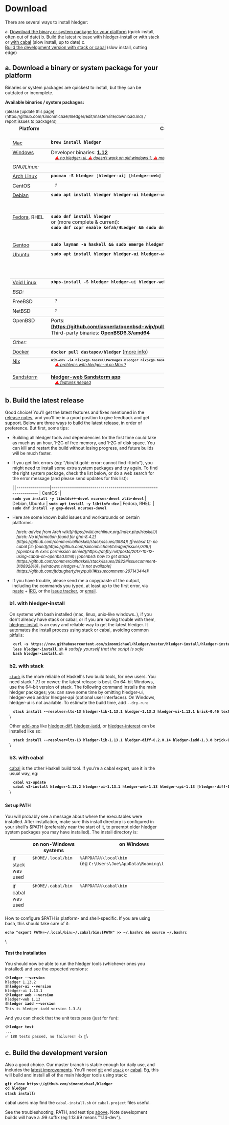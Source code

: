 # Download

There are several ways to install hledger:

a. [Download the binary or system package for your platform](#a) (quick install, often out of date)
b. [Build the latest release with hledger-install](#b)
  or [with stack](#b2)
  or [with cabal](#b3) (slow install, up to date)
c. [Build the development version with stack or cabal](#c) (slow install, cutting edge)


<a name="a"></a>

## a. Download a binary or system package for your platform

<style>
table { margin-left:1em; }
tr { border-top:thin solid #ddd; border-bottom:thin solid #ddd; }
div > p > strong > code { margin-left:1em; } /* top-level code lines */
code { white-space:nowrap; }
tr { vertical-align:top; }
td { padding-bottom:.5em; padding-right:1em; }
td:first-of-type { 
  /* white-space:nowrap; */
  /* width:1%; */
}
a { white-space:nowrap; }
.warnings {
    display:inline-block;
    margin-left:1em;
    font-style:italic;
    font-size:small;
}
.warnings > a:before {
    content: " ⚠ ";
    color:red;
}
</style>

Binaries or system packages are quickest to install, but they can be outdated or incomplete.

**Available binaries / system packages:**
<div style="float:right; font-size:small;">
(please [update this page](https://github.com/simonmichael/hledger/edit/master/site/download.md) /
<br>report issues to packagers)
</div>

| Platform             | Command/Link           | Installs&nbsp;[version](https://repology.org/metapackage/hledger/badges)<br>(latest is [1.13.2](http://hledger.org/release-notes)) <!-- <- hledger package's latest version -->
|----------------------|------------------------|----------------------------------------------------------------------------------------
| [Mac][]              | **`brew install hledger`** | 1.11.1
| [Windows][]          | Developer binaries: **[1.12](https://ci.appveyor.com/api/buildjobs/vcocma20843lpfdo/artifacts/hledger.zip)** <!-- or [latest nightly dev build](https://ci.appveyor.com/api/projects/simonmichael/hledger/artifacts/hledger.zip?branch=master) --> <br><span class=warnings> [no hledger-ui](https://github.com/jtdaugherty/vty/pull/1#issuecomment-297143444),[doesn't work on old windows ?](https://github.com/simonmichael/hledger/issues/774),[many files in PATH causing hangs](https://github.com/simonmichael/hledger/issues/791)<!-- ,[appveyor builds failing](https://github.com/simonmichael/hledger/issues/832) --> </span> | 1.12
| *GNU/Linux:*         |
| [Arch&nbsp;Linux][]  | **`pacman -S hledger [hledger-ui] [hledger-web] [hledger-api]`** | 1.12
| CentOS               | <span class=warnings>?</span> | 
| [Debian][]           | **`sudo apt install hledger hledger-ui hledger-web`** | 1.0.1&nbsp;(Stable), 1.10&nbsp;(Testing), 1.10&nbsp;(Unstable)
| [Fedora][],&nbsp;RHEL | **`sudo dnf install hledger`** <br>or (more complete & current):<br>**`sudo dnf copr enable kefah/HLedger && sudo dnf install hledger`** | 1.2&nbsp;(27), 1.4&nbsp;(28), 1.5&nbsp;(Rawhide)<br>1.9.1 (kefah)
| [Gentoo][]           | **`sudo layman -a haskell && sudo emerge hledger hledger-ui hledger-web`** | 1.11.1
| [Ubuntu][]           | **`sudo apt install hledger hledger-ui hledger-web`** | 0.26&nbsp;(16.04), 1.2&nbsp;(18.04), 1.5&nbsp;(18.10), 1.5&nbsp;(19.04)
| [Void&nbsp;Linux][]  | **`xbps-install -S hledger hledger-ui hledger-web hledger-api`** | 1.10
| *BSD:*               |
| FreeBSD              | <span class=warnings>?</span> | 
| NetBSD               | <span class=warnings>?</span> | 
| OpenBSD              | Ports: **[https://github.com/jasperla/openbsd-wip/pull/104](https://github.com/jasperla/openbsd-wip/pull/104)** <br>Third-party binaries: **[OpenBSD6.3/amd64](https://s3.amazonaws.com/openbsd-hledger/index.html)** | 1.10
| *Other:*             |
| [Docker][]           | **`docker pull dastapov/hledger`** ([more info](https://hub.docker.com/r/dastapov/hledger))
| [Nix][]              | **<span style="font-size:small;">`nix-env -iA nixpkgs.haskellPackages.hledger nixpkgs.haskellPackages.hledger-ui nixpkgs.haskellPackages.hledger-web`</span>** <br><span class=warnings>[problems with hledger-ui on Mac ?](https://github.com/simonmichael/hledger/issues/613)</span> | 1.10&nbsp;(stable), 1.11.1&nbsp;(unstable)
| [Sandstorm][]        | **[hledger-web Sandstorm app](https://apps.sandstorm.io/app/8x12h6p0x0nrzk73hfq6zh2jxtgyzzcty7qsatkg7jfg2mzw5n90)** <br><span class=warnings>[features needed](https://github.com/simonmichael/hledger/issues/425)</span> | 1.9.2

[Mac]: https://formulae.brew.sh/formula/hledger
[Mac contact]: mailto:

[Windows]: https://ci.appveyor.com/project/simonmichael/hledger
[Windows contact]: mailto:simon@joyful.com

[Arch&nbsp;Linux]: https://www.archlinux.org/packages/?sort=&q=hledger
[Arch&nbsp;Linux contact]: mailto:

[Debian]: https://packages.debian.org/search?searchon=names&keywords=hledger
[Debian contact]: mailto:debian-haskell@lists.debian.org

[Fedora]: https://apps.fedoraproject.org/packages/s/hledger
[Fedora contact]: mailto:

[Gentoo]: https://gentoo.zugaina.org/Search?search=hledger
[Gentoo contact]: mailto:

[Ubuntu]: https://packages.ubuntu.com/search?suite=all&searchon=names&keywords=hledger
[Ubuntu contact]: mailto:

[Void&nbsp;Linux]: https://voidlinux.org/packages/?q=hledger
[Void&nbsp;Linux contact]: mailto:

[Docker]: https://hub.docker.com/search?q=hledger&type=image&sort=updated_at&order=desc
[Docker contact]: mailto:

[Nix]: http://hydra.nixos.org/search?query=hledger
[Nix contact]: mailto:

[Sandstorm]: https://sandstorm.io


<a name="b"></a>

## b. Build the latest release

Good choice! You'll get the latest features and fixes mentioned in the [release notes](release-notes.html),
and you'll be in a good position to give feedback and get support.
Below are three ways to build the latest release, in order of preference.
But first, some tips:

- Building all hledger tools and dependencies for the first time could
  take as much as an hour, 1-2G of free memory, and 1-2G of disk
  space.  You can kill and restart the build without losing progress,
  and future builds will be much faster.

- If you get link errors (eg: "/bin/ld.gold: error: cannot find -ltinfo"), 
  you might need to install some extra system packages and try again.
  To find the right system package, check the list below, or do a web search for the error message
  (and please send updates for this list):

    |
    |-----------------|-------------------------------------------------------------------
    | CentOS:         | **`sudo yum install -y libstdc++-devel ncurses-devel zlib-devel`** <!-- https://github.com/simonmichael/hledger/issues/715 -->
    | Debian, Ubuntu: | **`sudo apt install -y libtinfo-dev`**
    | Fedora, RHEL:   | **`sudo dnf install -y gmp-devel ncurses-devel`**

- Here are some known build issues and workarounds on certain platforms:

    <span class=warnings>
    [arch: advice from Arch wiki](https://wiki.archlinux.org/index.php/Haskell)\
    [arch: No information found for ghc-8.4.2](https://github.com/commercialhaskell/stack/issues/3984)\
    <!-- [arch: some past problems](https://github.com/simonmichael/hledger/issues/668) -->
    [freebsd 12: no cabal file found](https://github.com/simonmichael/hledger/issues/709)\
    [openbsd 6: exec permission denied](https://deftly.net/posts/2017-10-12-using-cabal-on-openbsd.html)\
    [openbsd: how to get stack](https://github.com/commercialhaskell/stack/issues/2822#issuecomment-318892816)\
    [windows: hledger-ui is not available](https://github.com/jtdaugherty/vty/pull/1#issuecomment-297143444)\
    </span>

- If you have trouble, please send me a copy/paste of the output,
  including the commands you typed, at least up to the first error, via
      [paste](http://paste.hledger.org) + [IRC](http://irc.hledger.org),
  or the [issue tracker](http://bugs.hledger.org), 
  or [email](docs.html#helpfeedback).


<div style="margin-left:1em; margin-bottom:2em;">

<a name="b1"></a>

### b1. with hledger-install

On systems with bash installed (mac, linux, unix-like windows..),
if you don't already have stack or cabal, or if you are having trouble with them,
[hledger-install](https://github.com/simonmichael/hledger/tree/master/hledger-install)
is an easy and reliable way to get the latest hledger.
It automates the install process using stack or cabal, avoiding common pitfalls:

  **`curl -s https://raw.githubusercontent.com/simonmichael/hledger/master/hledger-install/hledger-install.sh > hledger-install.sh`**\
  **`less hledger-install.sh`**  *# satisfy yourself that the script is safe*\
  **`bash hledger-install.sh`**

<a name="b2"></a>

### b2. with stack

[`stack`](http://haskell-lang.org/get-started) is the more reliable of Haskell's two build tools, for new users.
You need stack 1.7.1 or newer; the latest release is best.
On 64-bit Windows, use the 64-bit version of stack.
The following command installs the main hledger packages;
you can save some time by omitting hledger-ui, hledger-web and/or hledger-api (optional user interfaces).
On Windows, hledger-ui is not available.
To estimate the build time, add `--dry-run`:

  **`stack install --resolver=lts-13 hledger-lib-1.13.1 hledger-1.13.2 hledger-ui-1.13.1 brick-0.46 text-zipper-0.10.1 config-ini-0.2.4.0 data-clist-0.1.2.2 word-wrap-0.4.1 hledger-web-1.13 hledger-api-1.13`**\

Other [add-ons](/hledger.html#third-party-add-ons)
like
[hledger-diff](http://hackage.haskell.org/package/hledger-diff),
[hledger-iadd](http://hackage.haskell.org/package/hledger-iadd),
or [hledger-interest](http://hackage.haskell.org/package/hledger-interest)
can be installed like so:

  **`stack install --resolver=lts-13 hledger-lib-1.13.1 hledger-diff-0.2.0.14 hledger-iadd-1.3.8 brick-0.46 text-zipper-0.10.1 config-ini-0.2.4.0 data-clist-0.1.2.2 word-wrap-0.4.1 hledger-interest-1.5.3`**\

<a name="b3"></a>

### b3. with cabal

[cabal](https://www.haskell.org/cabal/) is the other Haskell build tool. If you're a cabal expert, use it in the usual way, eg:

  **`cabal v2-update`**\
  **`cabal v2-install hledger-1.13.2 hledger-ui-1.13.1 hledger-web-1.13 hledger-api-1.13 [hledger-diff-0.2.0.14 hledger-iadd-1.3.8 hledger-interest-1.5.3]`**\

</div>

#### Set up PATH

You will probably see a message about where the executables were installed.
After installation, make sure this install directory is configured in your shell's \$PATH
(preferably near the start of it, to preempt older hledger system packages you may have installed).
The install directory is:

|                    | on non-Windows systems | on Windows 
|--------------------|------------------------|------------------------------------------
| If stack was used  | `$HOME/.local/bin`     | `%APPDATA%\local\bin` (eg&nbsp;`C:\Users\Joe\AppData\Roaming\local\bin`)
| If cabal was used  | `$HOME/.cabal/bin`     | `%APPDATA%\cabal\bin`

How to configure \$PATH is platform- and shell-specific.
If you are using bash, this should take care of it:

  **`echo "export PATH=~/.local/bin:~/.cabal/bin:$PATH" >> ~/.bashrc && source ~/.bashrc`**

\

#### Test the installation

You should now be able to run the hledger tools (whichever ones you installed) and see the expected versions:

  `$`**`hledger --version`**\
  `hledger 1.13.2`\
  `$`**`hledger-ui --version`**\
  `hledger-ui 1.13.1`\
  `$`**`hledger web --version`**\
  `hledger-web 1.13`\
  `$`**`hledger iadd --version`**\
  `This is hledger-iadd version 1.3.8`\

And you can check that the unit tests pass (just for fun):

  `$`**`hledger test`**\
  `...`\
  `✅  188 tests passed, no failures! 👍 🎉`\



<a name="c"></a>

## c. Build the development version

Also a good choice. Our master branch is stable enough for daily use,
and includes the [latest improvements](https://github.com/simonmichael/hledger/commits/master).
You'll need [git](https://en.wikipedia.org/wiki/Git) and 
[`stack`](http://haskell-lang.org/get-started) or [cabal](https://www.haskell.org/cabal/).
Eg, this will build and install all of the main hledger tools using stack:

  **`git clone https://github.com/simonmichael/hledger`**\
  **`cd hledger`**\
  **`stack install`**\

cabal users may find the `cabal-install.sh` or `cabal.project` files useful.

See the troubleshooting, PATH, and test tips [above](#b).
Note development builds will have a .99 suffix (eg 1.13.99 means "1.14-dev").

